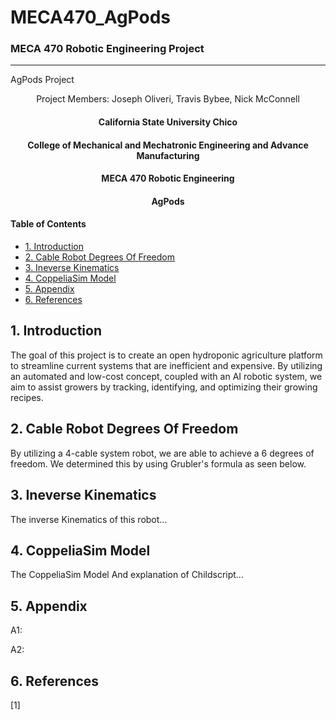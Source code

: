 # MECA470_AgPods
### MECA 470 Robotic Engineering Project
----------------------------------------------------------------------------------

AgPods Project
<p align = "center">
  Project Members:
  Joseph Oliveri,
  Travis Bybee,
  Nick McConnell
  </p>
  
  <center>
   <h4> California State University Chico</h4>
   <h4> College of Mechanical and Mechatronic Engineering and Advance Manufacturing</h4> 
   <h4> MECA 470 Robotic Engineering</h4> 
   <h4> AgPods</h4> 
</center>

#### Table of Contents
- [1. Introduction](#1-Introduction)
- [2. Cable Robot Degrees Of Freedom](#2-Cable-Robot-Degrees-Of-Freedom)
- [3. Ineverse Kinematics](#3-Ineverse-Kinematics) 
- [4. CoppeliaSim Model](#4-CoppeliaSim-Model)
- [5. Appendix](#5-Appendix)
- [6. References](#6-References)

## 1. Introduction 
The goal of this project is to create an open hydroponic agriculture platform to streamline current systems that are inefficient and expensive. By utilizing an automated and low-cost concept, coupled with an AI robotic system, we aim to assist growers by tracking, identifying, and optimizing their growing recipes.

## 2. Cable Robot Degrees Of Freedom

By utilizing a 4-cable system robot, we are able to achieve a 6 degrees of freedom. We determined this by using Grubler's formula as seen below.

## 3. Ineverse Kinematics

The inverse Kinematics of this robot...

## 4. CoppeliaSim Model

The CoppeliaSim Model And explanation of Childscript...

## 5. Appendix 

A1:

A2:

## 6. References
[1]
